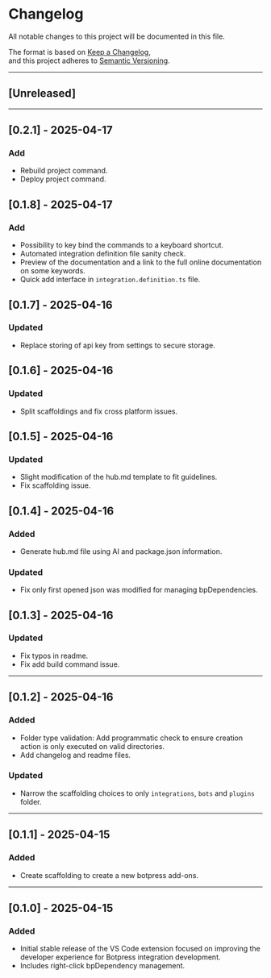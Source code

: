# Changelog

All notable changes to this project will be documented in this file.

The format is based on [Keep a Changelog](https://keepachangelog.com/en/1.0.0/),  
and this project adheres to [Semantic Versioning](https://semver.org/spec/v2.0.0.html).

---

## [Unreleased]

---

## [0.2.1] - 2025-04-17

### Add

- Rebuild project command.
- Deploy project command.

## [0.1.8] - 2025-04-17

### Add

- Possibility to key bind the commands to a keyboard shortcut.
- Automated integration definition file sanity check.
- Preview of the documentation and a link to the full online documentation on some keywords.
- Quick add interface in `integration.definition.ts` file.

## [0.1.7] - 2025-04-16

### Updated

- Replace storing of api key from settings to secure storage.

## [0.1.6] - 2025-04-16

### Updated

- Split scaffoldings and fix cross platform issues.

## [0.1.5] - 2025-04-16

### Updated

- Slight modification of the hub.md template to fit guidelines.
- Fix scaffolding issue.

## [0.1.4] - 2025-04-16

### Added

- Generate hub.md file using AI and package.json information.

### Updated

- Fix only first opened json was modified for managing bpDependencies.

## [0.1.3] - 2025-04-16

### Updated

- Fix typos in readme.
- Fix add build command issue.

---

## [0.1.2] - 2025-04-16

### Added

- Folder type validation: Add programmatic check to ensure creation action is only executed on valid directories.
- Add changelog and readme files.

### Updated

- Narrow the scaffolding choices to only `integrations`, `bots` and `plugins` folder.

---

## [0.1.1] - 2025-04-15

### Added

- Create scaffolding to create a new botpress add-ons.

---

## [0.1.0] - 2025-04-15

### Added

- Initial stable release of the VS Code extension focused on improving the developer experience for Botpress integration development.
- Includes right-click bpDependency management.
